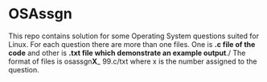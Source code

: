 # OSAssgn
This repo contains solution for some Operating System questions suited for Linux.
For each question there are more than one files. One is **.c file of the code** and other is **.txt file which demonstrate an example output**./
The format of files is osassgn**X**_ 99.c/txt where x is the number assigned to the question.
